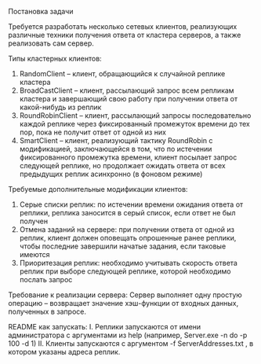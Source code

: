 Постановка задачи

Требуется разработать несколько сетевых клиентов, реализующих различные техники получения ответа от кластера серверов, а также реализовать сам сервер.

Типы кластерных клиентов:
1.	RandomClient – клиент, обращающийся к случайной реплике кластера
2.	BroadCastClient – клиент, рассылающий запрос всем репликам кластера и завершающий свою работу при получении ответа от какой-нибудь из реплик
3.	RoundRobinClient – клиент, рассылающий запросы последовательно каждой реплике через фиксированный промежуток времени до тех пор, пока не получит ответ от одной из них
4.	SmartClient – клиент, реализующий тактику RoundRobin с модификацией, заключающейся в том, что по истечении фиксированного промежутка времени, клиент посылает запрос следующей реплике, но продолжает ожидать ответа от всех предыдущих реплик асинхронно (в фоновом режиме)

Требуемые дополнительные модификации клиентов:
1.	Серые списки реплик: по истечении времени ожидания ответа от реплики, реплика заносится в серый список, если ответ не был получен
2.	Отмена заданий на сервере: при получении ответа от одной из реплик, клиент должен оповещать опрошенные ранее реплики, чтобы последние завершили начатые задания, если таковые имеются
3.	Приоритезация реплик: необходимо учитывать скорость ответа реплик при выборе следующей реплике, которой необходимо послать запрос

Требование к реализации сервера:
	Сервер выполняет одну простую операцию – возвращает значение хэш-функции от входных данных, полученных в запросе.
  
README как запускать:
I. Реплики запускаются от имени администратора с аргументами из help (например, Server.exe -n do -p 100 -d 1)
II. Клиенты запускаются с аргументом -f ServerAddresses.txt , в котором указаны адреса реплик.
